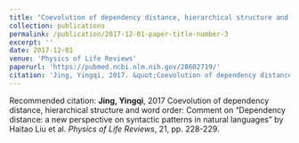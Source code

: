 ```yaml
---
title: "Coevolution of dependency distance, hierarchical structure and word order"
collection: publications
permalink: /publication/2017-12-01-paper-title-number-3
excerpt: ''
date: 2017-12-01
venue: 'Physics of Life Reviews'
paperurl: 'https://pubmed.ncbi.nlm.nih.gov/28602719/'
citation: 'Jing, Yingqi, 2017. &quot;Coevolution of dependency distance, hierarchical structure and word order: Comment on “Dependency distance: a new perspective on syntactic patterns in natural languages” by Haitao Liu et al. &quot; <i>Physics of Life Reviews</i>. 21, pp. 228-229.'
---
```



Recommended citation: **Jing, Yingqi**, 2017 Coevolution of dependency distance, hierarchical structure and word order: Comment on “Dependency distance: a new perspective on syntactic patterns in natural languages” by Haitao Liu et al. *Physics of Life Reviews*, 21, pp. 228-229. 

